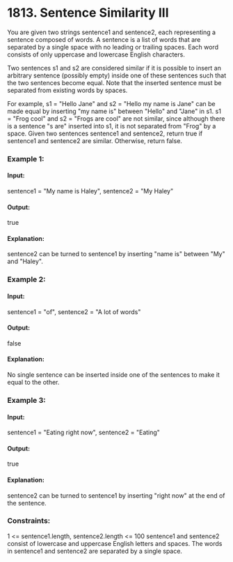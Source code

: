 # 1813. Sentence Similarity III
You are given two strings sentence1 and sentence2, each representing a sentence composed of words. A sentence is a list of words that are separated by a single space with no leading or trailing spaces. Each word consists of only uppercase and lowercase English characters.

Two sentences s1 and s2 are considered similar if it is possible to insert an arbitrary sentence (possibly empty) inside one of these sentences such that the two sentences become equal. Note that the inserted sentence must be separated from existing words by spaces.

For example,
s1 = "Hello Jane" and s2 = "Hello my name is Jane" can be made equal by inserting "my name is" between "Hello" and "Jane" in s1.
s1 = "Frog cool" and s2 = "Frogs are cool" are not similar, since although there is a sentence "s are" inserted into s1, it is not separated from "Frog" by a space.
Given two sentences sentence1 and sentence2, return true if sentence1 and sentence2 are similar. Otherwise, return false.

### Example 1:
#### Input:
sentence1 = "My name is Haley", sentence2 = "My Haley"
#### Output:
true
#### Explanation:
sentence2 can be turned to sentence1 by inserting "name is" between "My" and "Haley".

### Example 2:
#### Input: 
sentence1 = "of", sentence2 = "A lot of words"
#### Output:
false
#### Explanation:
No single sentence can be inserted inside one of the sentences to make it equal to the other.

### Example 3:
#### Input:
sentence1 = "Eating right now", sentence2 = "Eating"
#### Output:
true
#### Explanation:
sentence2 can be turned to sentence1 by inserting "right now" at the end of the sentence.

### Constraints:
1 <= sentence1.length, sentence2.length <= 100
sentence1 and sentence2 consist of lowercase and uppercase English letters and spaces.
The words in sentence1 and sentence2 are separated by a single space.

